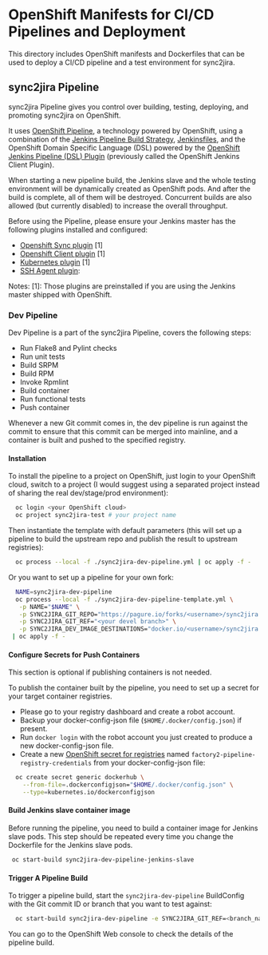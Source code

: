 # OpenShift Manifests for CI/CD Pipelines and Deployment

This directory includes OpenShift manifests and Dockerfiles that can be used
to deploy a CI/CD pipeline and a test environment for sync2jira.

## sync2jira Pipeline

sync2jira Pipeline gives you control over building, testing, deploying, and promoting sync2jira on OpenShift.

It uses [OpenShift Pipeline][], a technology powered by OpenShift, using a combination of the [Jenkins Pipeline Build Strategy][], [Jenkinsfiles][], and the OpenShift Domain Specific Language (DSL) powered by the [OpenShift Jenkins Pipeline (DSL) Plugin][] (previously called the OpenShift Jenkins Client Plugin).

When starting a new pipeline build, the Jenkins slave and the whole testing environment will be dynamically created as OpenShift pods. And after the build is complete, all of them will be destroyed. Concurrent builds are also allowed (but currently disabled) to increase the overall throughput.

Before using the Pipeline, please ensure your Jenkins master has the following plugins installed and configured:
- [Openshift Sync plugin][] [1]
- [Openshift Client plugin][OpenShift Jenkins Pipeline (DSL) Plugin] [1]
- [Kubernetes plugin][] [1]
- [SSH Agent plugin][]:

Notes:
[1]: Those plugins are preinstalled if you are using the Jenkins master shipped with OpenShift.

### Dev Pipeline
Dev Pipeline is a part of the sync2jira Pipeline, covers the following steps:

- Run Flake8 and Pylint checks
- Run unit tests
- Build SRPM
- Build RPM
- Invoke Rpmlint
- Build container
- Run functional tests
- Push container

Whenever a new Git commit comes in, the dev pipeline is run against the commit to ensure that this commit can be merged into mainline, and a container is built and pushed to the specified registry.

#### Installation
To install the pipeline to a project on OpenShift, just login to your
OpenShift cloud, switch to a project (I would suggest using a separated
project instead of sharing the real dev/stage/prod environment):

```bash
  oc login <your OpenShift cloud>
  oc project sync2jira-test # your project name
```

Then instantiate the template with default parameters
(this will set up a pipeline to build the upstream repo and publish the result to upstream registries):

```bash
  oc process --local -f ./sync2jira-dev-pipeline.yml | oc apply -f -
```

Or you want to set up a pipeline for your own fork:

```bash
  NAME=sync2jira-dev-pipeline
  oc process --local -f ./sync2jira-dev-pipeline-template.yml \
   -p NAME="$NAME" \
   -p SYNC2JIRA_GIT_REPO="https://pagure.io/forks/<username>/sync2jira.git" \
   -p SYNC2JIRA_GIT_REF="<your devel branch>" \
   -p SYNC2JIRA_DEV_IMAGE_DESTINATIONS="docker.io/<username>/sync2jira:latest" \
 | oc apply -f -
```

#### Configure Secrets for Push Containers
This section is optional if publishing containers is not needed.

To publish the container built by the pipeline, you need to set up a secret for your target container registries.

- Please go to your registry dashboard and create a robot account.
- Backup your docker-config-json file (`$HOME/.docker/config.json`) if present.
- Run `docker login` with the robot account you just created to produce a new docker-config-json file.
- Create a new [OpenShift secret for registries][] named `factory2-pipeline-registry-credentials` from your docker-config-json file:
```bash
  oc create secret generic dockerhub \
    --from-file=.dockerconfigjson="$HOME/.docker/config.json" \
    --type=kubernetes.io/dockerconfigjson
```

#### Build Jenkins slave container image
Before running the pipeline, you need to build a container image for Jenkins slave pods.
This step should be repeated every time you change
the Dockerfile for the Jenkins slave pods.
```bash
 oc start-build sync2jira-dev-pipeline-jenkins-slave
```

#### Trigger A Pipeline Build
To trigger a pipeline build, start the `sync2jira-dev-pipeline` BuildConfig with the Git commit ID or branch that you want to
test against:
```bash
  oc start-build sync2jira-dev-pipeline -e SYNC2JIRA_GIT_REF=<branch_name_or_commit_id>
```
You can go to the OpenShift Web console to check the details of the pipeline build.

[OpenShift Pipeline]: https://docs.okd.io/3.9/dev_guide/openshift_pipeline.html
[Jenkins Pipeline Build Strategy]: https://docs.openshift.com/container-platform/3.9/dev_guide/dev_tutorials/openshift_pipeline.html
[Jenkinsfiles]: https://jenkins.io/doc/book/pipeline/jenkinsfile/
[OpenShift Jenkins Pipeline (DSL) Plugin]: https://github.com/openshift/jenkins-client-plugin
[Openshift Sync plugin]: https://github.com/openshift/jenkins-sync-plugin
[Kubernetes plugin]: https://github.com/jenkinsci/kubernetes-plugin
[SSH Agent plugin]: https://github.com/jenkinsci/ssh-agent-plugin
[OpenShift secret for registries]:https://docs.openshift.com/container-platform/3.9/dev_guide/builds/build_inputs.html#using-docker-credentials-for-private-registries
[OpenShift secret for SSH key authentication]: https://docs.openshift.com/container-platform/3.9/dev_guide/builds/build_inputs.html#source-secrets-ssh-key-authentication
